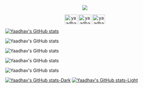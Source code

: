 <p align="center">
  <img src="https://capsule-render.vercel.app/api?text=Hey Everyone!🕹️&animation=fadeIn&type=waving&color=gradient&height=100"/>
</p>

<p align="center">
<a href="https://www.codechef.com/users/yaadhav_07" target="blank"><img align="center" src="https://cdn.jsdelivr.net/npm/simple-icons@3.1.0/icons/codechef.svg" alt="yaadhav_07" height="30" width="40" /></a>
<a href="https://www.hackerrank.com/yaadhav" target="blank"><img align="center" src="https://raw.githubusercontent.com/rahuldkjain/github-profile-readme-generator/master/src/images/icons/Social/hackerrank.svg" alt="yaadhav" height="30" width="40" /></a>
<a href="https://codeforces.com/profile/yaadhav.07" target="blank"><img align="center" src="https://raw.githubusercontent.com/rahuldkjain/github-profile-readme-generator/master/src/images/icons/Social/codeforces.svg" alt="yaadhav.07" height="30" width="40" /></a>
</p>

[![Yaadhav's GitHub stats](https://github-readme-stats.vercel.app/api?username=yaadhav)](https://github.com/yaadhav/github-readme-stats)

![Yaadhav's GitHub stats](https://github-readme-stats.vercel.app/api?username=yaadhav&count_private=true)

![Yaadhav's GitHub stats](https://github-readme-stats.vercel.app/api?username=yaadhav&show_icons=true)

![Yaadhav's GitHub stats](https://github-readme-stats.vercel.app/api?username=yaadhav&show_icons=true&theme=radical)

![Yaadhav's GitHub stats](https://github-readme-stats.vercel.app/api?username=yaadhav&show_icons=true&bg_color=00000000)

[![Yaadhav's GitHub stats-Dark](https://github-readme-stats.vercel.app/api?username=yaadhav&show_icons=true&theme=dark#gh-dark-mode-only)](https://github.com/yaadhav/github-readme-stats#gh-dark-mode-only)
[![Yaadhav's GitHub stats-Light](https://github-readme-stats.vercel.app/api?username=yaadhav&show_icons=true&theme=default#gh-light-mode-only)](https://github.com/yaadhav/github-readme-stats#gh-light-mode-only)
